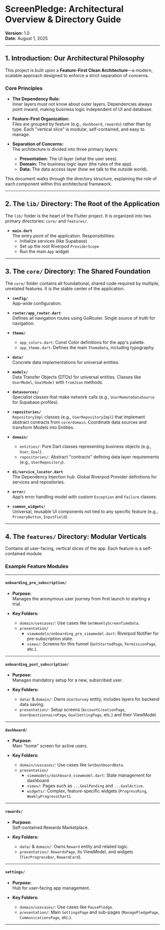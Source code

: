 # ScreenPledge: Architectural Overview & Directory Guide

**Version:** 1.0  
**Date:** August 1, 2025

---

## 1. Introduction: Our Architectural Philosophy

This project is built upon a **Feature-First Clean Architecture**—a modern, scalable approach designed to enforce a strict separation of concerns.

### Core Principles

- **The Dependency Rule:**  
  Inner layers must not know about outer layers. Dependencies always point inward, making business logic independent of UI and database.

- **Feature-First Organization:**  
  Files are grouped by feature (e.g., `dashboard`, `rewards`) rather than by type. Each "vertical slice" is modular, self-contained, and easy to manage.

- **Separation of Concerns:**  
  The architecture is divided into three primary layers:
  - **Presentation:** The UI layer (what the user sees).
  - **Domain:** The business logic layer (the rules of the app).
  - **Data:** The data access layer (how we talk to the outside world).

This document walks through the directory structure, explaining the role of each component within this architectural framework.

---

## 2. The `lib/` Directory: The Root of the Application

The `lib/` folder is the heart of the Flutter project. It is organized into two primary directories: `core/` and `features/`.

- **`main.dart`**  
  The entry point of the application. Responsibilities:
  - Initialize services (like Supabase)
  - Set up the root Riverpod `ProviderScope`
  - Run the main `App` widget

---

## 3. The `core/` Directory: The Shared Foundation

The `core/` folder contains all foundational, shared code required by multiple, unrelated features. It is the stable center of the application.

- **`config/`**  
  App-wide configuration.

- **`router/app_router.dart`**  
  Defines all navigation routes using GoRouter. Single source of truth for navigation.

- **`theme/`**
  - `app_colors.dart`: Const Color definitions for the app's palette.
  - `app_theme.dart`: Defines the main `ThemeData`, including typography.

- **`data/`**  
  Concrete data implementations for universal entities.

- **`models/`**  
  Data Transfer Objects (DTOs) for universal entities. Classes like `UserModel`, `GoalModel` with `fromJson` methods.

- **`datasources/`**  
  Specialist classes that make network calls (e.g., `UserRemoteDataSource` for Supabase profiles).

- **`repositories/`**  
  `RepositoryImpl` classes (e.g., `UserRepositoryImpl`) that implement abstract contracts from `core/domain`. Coordinate data sources and transform Models into Entities.

- **`domain/`**
  - `entities/`: Pure Dart classes representing business objects (e.g., `User`, `Goal`).
  - `repositories/`: Abstract "contracts" defining data layer requirements (e.g., `UserRepository`).

- **`di/service_locator.dart`**  
  The Dependency Injection hub. Global Riverpod Provider definitions for services and repositories.

- **`error/`**  
  App’s error handling model with custom `Exception` and `Failure` classes.

- **`common_widgets/`**  
  Universal, reusable UI components not tied to any specific feature (e.g., `PrimaryButton`, `InputField`).

---

## 4. The `features/` Directory: Modular Verticals

Contains all user-facing, vertical slices of the app. Each feature is a self-contained module.

### Example Feature Modules

---

#### `onboarding_pre_subscription/`
- **Purpose:**  
  Manages the anonymous user journey from first launch to starting a trial.

- **Key Folders:**
  - `domain/usecases/`: Use cases like `GetWeeklyScreenTimeData`.
  - `presentation/`
    - `viewmodels/onboarding_pre_viewmodel.dart`: Riverpod Notifier for pre-subscription state.
    - `views/`: Screens for this funnel (`GetStartedPage`, `PermissionPage`, etc.).

---

#### `onboarding_post_subscription/`
- **Purpose:**  
  Manages mandatory setup for a new, subscribed user.

- **Key Folders:**
  - `data/` & `domain/`: Owns `UserSurvey` entity, includes layers for backend data saving.
  - `presentation/`: Setup screens (`AccountCreationPage`, `UserQuestionnairePage`, `GoalSettingPage`, etc.) and their ViewModel.

---

#### `dashboard/`
- **Purpose:**  
  Main "home" screen for active users.

- **Key Folders:**
  - `domain/usecases/`: Use cases like `GetDashboardData`.
  - `presentation/`
    - `viewmodels/dashboard_viewmodel.dart`: State management for dashboard.
    - `views/`: Pages such as `...GoalPending` and `...GoalActive`.
    - `widgets/`: Complex, feature-specific widgets (`ProgressRing`, `WeeklyProgressChart`).

---

#### `rewards/`
- **Purpose:**  
  Self-contained Rewards Marketplace.

- **Key Folders:**
  - `data/` & `domain/`: Owns `Reward` entity and related logic.
  - `presentation/`: `RewardsPage`, its ViewModel, and widgets (`TierProgressBar`, `RewardCard`).

---

#### `settings/`
- **Purpose:**  
  Hub for user-facing app management.

- **Key Folders:**
  - `domain/usecases/`: Use cases like `PausePledge`.
  - `presentation/`: Main `SettingsPage` and sub-pages (`ManagePledgePage`, `CommunicationsPage`, etc.).

---

